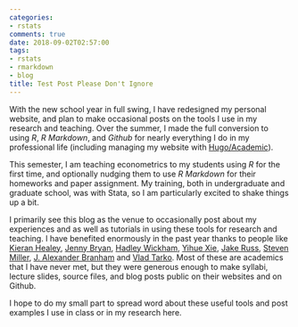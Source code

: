 ```yaml
---
categories:
- rstats
comments: true
date: 2018-09-02T02:57:00
tags:
- rstats
- rmarkdown
- blog
title: Test Post Please Don't Ignore
---
```


With the new school year in full swing, I have redesigned my personal website, and plan to make occasional posts on the tools I use in my research and teaching. Over the summer, I made the full conversion to using *R*, *R Markdown*, and *Github* for nearly everything I do in my professional life (including managing my website with [Hugo/Academic](https://github.com/gcushen/hugo-academic/)). 

This semester, I am teaching econometrics to my students using *R* for the first time, and optionally nudging them to use *R Markdown* for their homeworks and paper assignment. My training, both in undergraduate and graduate school, was with Stata, so I am particularly excited to shake things up a bit. 

I primarily see this blog as the venue to occasionally post about my experiences and as well as tutorials in using these tools for research and teaching. I have benefited enormously in the past year thanks to people like [Kieran Healey](http://kieranhealy.org/resources/), [Jenny Bryan](http://stat545.com/), [Hadley Wickham](http://r4ds.had.co.nz/), [Yihue Xie](https://bookdown.org/yihui/rmarkdown/), [Jake Russ](jakeruss.com/cheatsheets/stargazer), [Steven Miller](https://github.com/svmiller), [J. Alexander Branham](https://github.com/jabranham/) and [Vlad Tarko](https://github.com/vladtarko/rtools). Most of these are academics that I have never met, but they were generous enough to make syllabi, lecture slides, source files, and blog posts public on their websites and on Github. 

I hope to do my small part to spread word about these useful tools and post examples I use in class or in my research here. 
